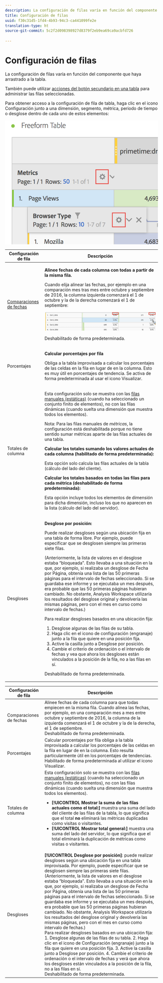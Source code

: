 ```yaml
---
description: La configuración de filas varía en función del componente que haya arrastrado a la tabla.
title: Configuración de filas
uuid: f30c31d5-1fd4-4b93-94c3-ca441099fe2e
translation-type: ht
source-git-commit: 5c2f2d098398927d8379f2eb9ea69ca9acbfd726

---
```



# Configuración de filas

La configuración de filas varía en función del componente que haya arrastrado a la tabla.

También puede utilizar [acciones del botón secundario en una tabla](/help/analyze/analysis-workspace/visualizations/freeform-table.md) para administrar las filas seleccionadas.

Para obtener acceso a la configuración de fila de tabla, haga clic en el icono Configuración junto a una dimensión, segmento, métrica, periodo de tiempo o desglose dentro de cada uno de estos elementos:

![](assets/row-settings.png)

<table id="table_7ACE6413DB1F40349ED2860020F92E55"> 
 <thead> 
  <tr> 
   <th colname="col1" class="entry"> Configuración de fila </th> 
   <th colname="col2" class="entry"> Descripción </th> 
  </tr>
 </thead>
 <tbody> 
  <tr> 
   <td colname="col1"> <p><a href="/help/analyze/analysis-workspace/components/calendar-date-ranges/time-comparison.md"  > Comparaciones de fechas</a> </p> </td> 
   <td colname="col2"> <p><b>Alinee fechas de cada columna con todas a partir de la misma fila. </b> </p> <p>Cuando elija alinear las fechas, por ejemplo en una comparación mes tras mes entre octubre y septiembre de 2016, la columna izquierda comenzará el 1 de octubre y la de la derecha comenzará el 1 de septiembre: </p> <p><img placement="break"  src="assets/add-time-period-column3.png" width="500px" id="image_99398B13FEDA4715B8B818DF6093CA37" /> </p> <p>Deshabilitado de forma predeterminada. </p> </td> 
  </tr> 
  <tr> 
   <td colname="col1"> <p>Porcentajes </p> </td> 
   <td colname="col2"> <p><b>Calcular porcentajes por fila</b> </p> <p>Obliga a la tabla improvisada a calcular los porcentajes de las celdas en la fila en lugar de en la columna. Esto es muy útil en porcentajes de tendencia. Se activa de forma predeterminada al usar el icono <span class="uicontrol">Visualizar</span>. </p> </td> 
  </tr> 
  <tr> 
   <td colname="col1"> <p>Totales de columna </p> </td> 
   <td colname="col2"> <p>Esta configuración solo se muestra con las  <a href="/help/analyze/analysis-workspace/build-workspace-project/column-row-settings/manual-vs-dynamic-rows.md"  > filas manuales (estáticas)</a> (cuando ha seleccionado un conjunto finito de elementos), no con las filas dinámicas (cuando suelta una dimensión que muestra todos los elementos). <p>Nota: Para las filas manuales de <i>métricas</i>, la configuración está deshabilitada porque no tiene sentido sumar métricas aparte de las filas actuales de una tabla. </p> </p> <p><b>Calcular los totales sumando los valores actuales de cada columna (habilitado de forma predeterminada):</b> </p> <p>Esta opción solo calcula las filas actuales de la tabla (cálculo del lado del cliente). </p> <p><b>Calcular los totales basados en todas las filas para cada métrica (deshabilitado de forma predeterminada):</b> </p> <p>Esta opción incluye todos los elementos de dimensión para dicha dimensión, incluso los que no aparecen en la lista (cálculo del lado del servidor). </p> </td> 
  </tr> 
  <tr> 
   <td colname="col1"> <p>Desgloses </p> </td> 
   <td colname="col2"> <p><b>Desglose por posición:</b> </p> <p>Puede realizar desgloses según una ubicación fija en una tabla de forma libre. Por ejemplo, puede especificar que se desglosen siempre las primeras siete filas. </p> <p>(Anteriormente, la lista de valores en el desglose estaba “bloqueada”. Esto llevaba a una situación en la que, por ejemplo, si realizaba un desglose de <span class="term">Fecha</span> por <span class="term">Página</span>, obtenía una lista de las 50 primeras páginas para el intervalo de fechas seleccionado. Si se guardaba ese informe y se ejecutaba un mes después, era probable que las 50 primeras páginas hubieran cambiado. No obstante, Analysis Workspace utilizaría los resultados del desglose original y devolvería las mismas páginas, pero con el mes en curso como intervalo de fechas.) </p> <p>Para realizar desgloses basados en una ubicación fija: </p> 
    <ol id="ol_A396A11566AA4F52BC3ABBC373CEF477"> 
     <li id="li_BDAB1E9A48D44944A4F7C31F1182B923">Desglose algunas de las filas de su tabla. </li> 
     <li id="li_C5610437D3714CCEB9F3C771864B4336">Haga clic en el icono de configuración (engranaje) junto a la fila que quiere en una posición fija. </li> 
     <li id="li_675E429DC3B94201978166F9408D30B1">Active la casilla junto a <span class="uicontrol">Desglose por posición</span>. </li> 
     <li id="li_E8A417D0D6D1438CAE825843BA0A7060">Cambie el criterio de ordenación o el intervalo de fechas y vea que ahora los desgloses están vinculados a la posición de la fila, no a las filas en sí. </li> 
    </ol> <p>Deshabilitado de forma predeterminada. </p> </td> 
  </tr> 
 </tbody> 
</table>

| Configuración de fila | Descripción |
|--- |--- |
| Comparaciones de fechas | Alinee fechas de cada columna para que todas empiecen en la misma fila.   Cuando alinea las fechas, por ejemplo, en una comparación mes a mes entre octubre y septiembre de 2016, la columna de la izquierda comenzará el 1 de octubre y la de la derecha, el 1 de septiembre.<br>Deshabilitado de forma predeterminada. |
| Porcentajes | Calcular porcentajes por fila obliga a la tabla improvisada a calcular los porcentajes de las celdas en la fila en lugar de en la columna. Esto resulta particularmente útil en los porcentajes de tendencias.<br>Habilitado de forma predeterminada al utilizar el icono Visualizar. |
| Totales de columna | Esta configuración solo se muestra con las  [ filas manuales (estáticas)](https://docs.adobe.com/content/help/es-ES/analytics/analyze/analysis-workspace/build-workspace-project/column-row-settings/manual-vs-dynamic-rows.html) (cuando ha seleccionado un conjunto finito de elementos), no con las filas dinámicas (cuando suelta una dimensión que muestra todos los elementos).<ul><li>**[!UICONTROL Mostrar la suma de las filas actuales como el total:]** muestra una suma del lado del cliente de las filas de la tabla, lo que significa que el total **no** eliminará las métricas duplicadas como visitas o visitantes.</li><li>**[!UICONTROL Mostrar total general:]** muestra una suma del lado del servidor, lo que significa que el total eliminará la duplicación de métricas como visitas o visitantes.</li></ul> |
| Desgloses | **[!UICONTROL Desglose por posición]**: puede realizar desgloses según una ubicación fija en una tabla improvisada. Por ejemplo, puede especificar que se desglosen siempre las primeras siete filas.<br>(Anteriormente, la lista de valores en el desglose estaba “bloqueada”. Esto llevaba a una situación en la que, por ejemplo, si realizaba un desglose de Fecha por Página, obtenía una lista de las 50 primeras páginas para el intervalo de fechas seleccionado. Si se guardaba ese informe y se ejecutaba un mes después, era probable que las 50 primeras páginas hubieran cambiado. No obstante, Analysis Workspace utilizaría los resultados del desglose original y devolvería las mismas páginas, pero con el mes en curso como intervalo de fechas.)<br>Para realizar desgloses basados en una ubicación fija: 1. Desglose algunas de las filas de su tabla. 2. Haga clic en el icono de Configuración (engranaje) junto a la fila que quiere en una posición fija. 3. Active la casilla junto a Desglose por posición. 4. Cambie el criterio de ordenación o el intervalo de fechas y verá que ahora los desgloses están vinculados a la posición de la fila, no a las filas en sí.<br>Deshabilitado de forma predeterminada. |